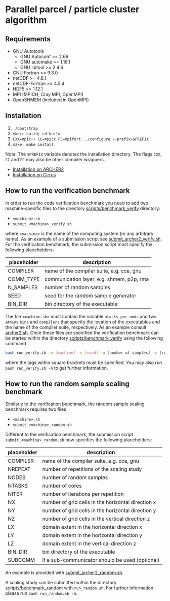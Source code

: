 # Parallel parcel / particle cluster algorithm

## Requirements
* GNU Autotools
    - GNU Autoconf >= 2.69
    - GNU automake >= 1.16.1
    - GNU libtool >= 2.4.6
* GNU Fortran >= 9.3.0
* netCDF >= 4.8.1
* netCDF-Fortran >= 4.5.4
* HDF5 >= 1.12.1
* MPI (MPICH, Cray MPI, OpenMPI)
* OpenSHMEM (included in OpenMPI)

## Installation
1. `./bootstrap`
2. `mkdir build; cd build`
3. `CXX=mpic++ CC=mpicc FC=mpifort ../configure --prefix=$PREFIX`
4. `make; make install`

Note: The `$PREFIX` variable denotes the installation directory. The flags `CXX`, `CC` and `FC` may also be other compiler wrappers.

* [Installation on ARCHER2](ARCHER2.md)
* [Installation on Cirrus](Cirrus.md)

## How to run the verification benchmark
In order to run the code verification benchmark you need to add two machine-specific files
to the directory [scripts/benchmark_verify](https://github.com/EPIC-model/parcel-clustering/tree/update-doc/scripts/benchmark_verify) directory:

* `<machine>.sh`
* `submit_<machine>_verify.sh`

where `<machine>` is the name of the computing system (or any arbitrary name). As an example of a submission script see [submit_archer2_verify.sh](scripts/benchmark_verify/submit_archer2_verify.sh).
For the verification benchmark, the submission script must specify the following placeholders:

| placeholder | description                               |
| ----------- | ----------------------------------------- |
| COMPILER    | name of the compiler suite, e.g. cce, gnu |
| COMM_TYPE   | communication layer, e.g. shmem, p2p, rma |
| N_SAMPLES   | number of random samples                  |
| SEED        | seed for the random sample generator      |
| BIN_DIR     | bin directory of the executable           |

The file `<machine.sh>` must contain the variable `ntasks_per_node` and two arrays
`bins` and `compilers` that specify the location of the executables and the name of the compiler suite, respectively.
As an example consult [archer2.sh](scripts/archer2.sh). Once these files are specified the verification benchmark can be
started within the directory [scripts/benchmark_verify](scripts/benchmark_verify) using the following command
```bash
bash run_verify.sh -m [machine] -s [seed] -n [number of samples] -c [communication layer]
```
where the tags within square brackets must be specified. You may also run `bash run_verify.sh -h` to get further information.


## How to run the random sample scaling benchmark
Similarly to the verification benchmark, the random sample scaling benchmark requires two files

* `<machine>.sh`
* `submit_<machine>_random.sh`

Different to the verification benchmark, the submission script `submit_<machine>_random.sh` now specifies the following
placeholders:

| placeholder | description                                        |
| ----------- | -------------------------------------------------- |
| COMPILER    | name of the compiler suite, e.g. cce, gnu          |
| NREPEAT     | number of repetitions of the scaling study         |
| NODES       | number of random samples                           |
| NTASKS      | number of cores                                    |
| NITER       | number of iterations per repetition                |
| NX          | number of grid cells in the horizontal direction x |
| NY          | number of grid cells in the horizontal direction y |
| NZ          | number of grid cells in the vertical direction z   |
| LX          | domain extent in the horizontal direction x        |
| LY          | domain extent in the horizontal direction y        |
| LZ          | domain extent in the vertical direction z          |
| BIN_DIR     | bin directory of the executable                    |
| SUBCOMM     | if a sub-communicator should be used (optional)    |

An example is provided with [submit_archer2_random.sh](scripts/benchmark_random/submit_archer2_random.sh).

A scaling study can be submitted within the directory [scripts/benchmark_random](scripts/benchmark_random) with
`run_random.sh`. For further information please run `bash run_random.sh -h`.
